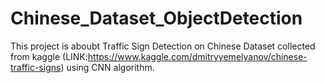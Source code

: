 # Chinese_Dataset_ObjectDetection
This project is aboubt Traffic Sign Detection on Chinese Dataset collected from kaggle (LINK:https://www.kaggle.com/dmitryyemelyanov/chinese-traffic-signs) using CNN algorithm.
